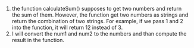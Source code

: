 1. the function calculateSum() supposes to get two numbers and return the sum of them. However, the function get two numbers as strings and return the combination of two strings. For example, if we pass 1 and 2 into the function, it will return 12 instead of 3. 
2. I will convert the num1 and num2 to the numbers and than compute the result in the function.  